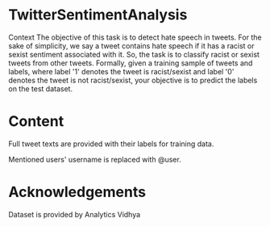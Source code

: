 # TwitterSentimentAnalysis

Context  The objective of this task is to detect hate speech in tweets. For the sake of simplicity, we say a tweet contains hate speech if it has a racist or sexist sentiment associated with it. So, the task is to classify racist or sexist tweets from other tweets.  Formally, given a training sample of tweets and labels, where label '1' denotes the tweet is racist/sexist and label '0' denotes the tweet is not racist/sexist, your objective is to predict the labels on the test dataset.  

# Content  

Full tweet texts are provided with their labels for training data.  

Mentioned users' username is replaced with @user. 

# Acknowledgements  

Dataset is provided by Analytics Vidhya
